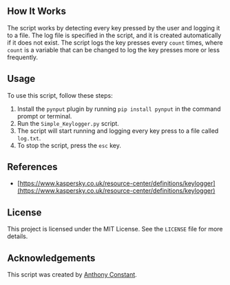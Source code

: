 ## How It Works

The script works by detecting every key pressed by the user and logging it to a file. The log file is specified in the script, and it is created automatically if it does not exist. The script logs the key presses every `count` times, where `count` is a variable that can be changed to log the key presses more or less frequently.

## Usage

To use this script, follow these steps:

1. Install the `pynput` plugin by running `pip install pynput` in the command prompt or terminal.
2. Run the `Simple_Keylogger.py` script.
3. The script will start running and logging every key press to a file called `log.txt`.
4. To stop the script, press the `esc` key.

## References

- [https://www.kaspersky.co.uk/resource-center/definitions/keylogger](https://www.kaspersky.co.uk/resource-center/definitions/keylogger)

## License

This project is licensed under the MIT License. See the `LICENSE` file for more details.

## Acknowledgements

This script was created by [Anthony Constant](https://anthonyconstant.co.uk/). 
